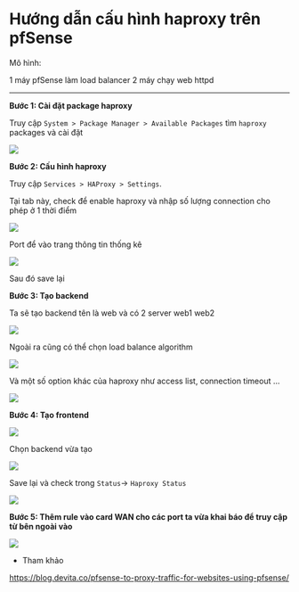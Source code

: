 # Hướng dẫn cấu hình haproxy trên pfSense

Mô hình:

1 máy pfSense làm load balancer
2 máy chạy web httpd

-------------------------

**Bước 1: Cài đặt package haproxy**

Truy cập `System > Package Manager > Available Packages` tìm `haproxy` packages và cài đặt

<img src="https://i.imgur.com/6AIhEUT.png">

**Bước 2: Cấu hình haproxy**

Truy cập `Services > HAProxy > Settings`.

Tại tab này, check để enable haproxy và nhập số lượng connection cho phép ở 1 thời điểm

<img src="https://i.imgur.com/iHdE99j.png">

Port để vào trang thông tin thống kê

<img src="https://i.imgur.com/1VHi7w3.png">

Sau đó save lại

**Bước 3: Tạo backend**

Ta sẽ tạo backend tên là web và có 2 server web1 web2

<img src="https://i.imgur.com/4eOrfqx.png">

Ngoài ra cũng có thể chọn load balance algorithm

<img src="https://i.imgur.com/eefWk8N.png">

Và một số option khác của haproxy như access list, connection timeout ...

<img src="https://i.imgur.com/Cm82E3C.png">

**Bước 4: Tạo frontend**

<img src="https://i.imgur.com/56kVDtE.png">

Chọn backend vừa tạo

<img src="https://i.imgur.com/BjvIuBN.png">

Save lại và check trong `Status`-> `Haproxy Status`

<img src="https://i.imgur.com/09YR6qJ.png">

**Bước 5: Thêm rule vào card WAN cho các port ta vừa khai báo để truy cập từ bên ngoài vào**

<img src="https://i.imgur.com/mRZ7bHp.png">

- Tham khảo

https://blog.devita.co/pfsense-to-proxy-traffic-for-websites-using-pfsense/
